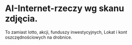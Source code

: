# AI-Internet-rzeczy wg skanu zdjęcia. 
To zamiast lotto, akcji, funduszy inwestycyjnych, Lokat i kont oszczędnościowych na drobnice. 
